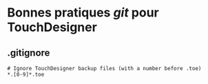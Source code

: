 # Bonnes pratiques *git* pour TouchDesigner

## .gitignore

```
# Ignore TouchDesigner backup files (with a number before .toe)
*.[0-9]*.toe
```
